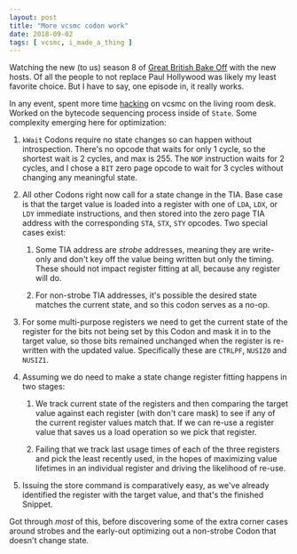 ```yaml
---
layout: post
title: "More vcsmc codon work"
date: 2018-09-02
tags: [ vcsmc, i_made_a_thing ]
---
```


Watching the new (to us) season 8 of
[Great British Bake Off](https://en.wikipedia.org/wiki/The_Great_British_Bake_Off)
with the new hosts. Of all the people to not replace Paul Hollywood was likely
my least favorite choice. But I have to say, one episode in, it really works.

In any event, spent more time
[hacking](https://github.com/lnihlen/vcsmc/commit/1b2744b8d0b67c03c656f1102091525a33fb2c26)
on vcsmc on the living room desk. Worked on the bytecode sequencing process
inside of `State`. Some complexity emerging here for optimization:

1. `kWait` Codons require no state changes so can happen without introspection.
  There's no opcode that waits for only 1 cycle, so the shortest wait is 2
  cycles, and max is 255. The `NOP` instruction waits for 2 cycles, and I chose
  a `BIT` zero page opcode to wait for 3 cycles without changing any meaningful
  state.

2. All other Codons right now call for a state change in the TIA. Base case is
  that the target value is loaded into a register with one of `LDA`, `LDX`, or
  `LDY` immediate instructions, and then stored into the zero page TIA address
  with the corresponding `STA`, `STX`, `STY` opcodes. Two special cases exist:

    1. Some TIA address are *strobe* addresses, meaning they are write-only and
      don't key off the value being written but only the timing. These should
      not impact register fitting at all, because any register will do.

    2. For non-strobe TIA addresses, it's possible the desired state matches the
      current state, and so this codon serves as a no-op.

3. For some multi-purpose registers we need to get the current state of the
  register for the bits not being set by this Codon and mask it in to the
  target value, so those bits remained unchanged when the register is
  re-written with the updated value. Specifically these are `CTRLPF`,
  `NUSIZ0` and `NUSIZ1`.

4. Assuming we do need to make a state change register fitting happens in two
  stages:

    1. We track current state of the registers and then comparing the target
      value against each register (with don't care mask) to see if any of the
      current register values match that. If we can re-use a register value that
      saves us a load operation so we pick that register.

    2. Failing that we track last usage times of each of the three registers and
      pick the least recently used, in the hopes of maximizing value lifetimes
      in an individual register and driving the likelihood of re-use.

5. Issuing the store command is comparatively easy, as we've already identified
  the register with the target value, and that's the finished Snippet.

Got through *most* of this, before discovering some of the extra corner cases
around strobes and the early-out optimizing out a non-strobe Codon that doesn't
change state.
